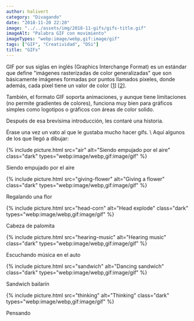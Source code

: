 ```yaml
---
author: halivert
category: "Divagando"
date: "2018-11-20 22:20"
image: "../../assets/img/2018-11-gifs/gifs-title.gif"
imageAlt: "Palabra GIF con movimiento"
imageTypes: "webp:image/webp,gif:image/gif"
tags: ["GIF", "Creatividad", "DSi"]
title: "GIFs"
---
```


GIF por sus siglas en inglés (Graphics Interchange Format) es un estándar que
define "imágenes rasterizadas de color generalizadas" que son básicamente
imágenes formadas por puntos llamados pixeles, donde además, cada pixel tiene un
valor de color \[[1][1]\] \[[2][2]\].

<!-- Seguir leyendo -->

También, el formato GIF soporta animaciones, y aunque tiene limitaciones (no
permite gradientes de colores), funciona muy bien para gráficos simples como
logotipos o gráficos con áreas de color solido.

Después de esa brevísima introducción, les contaré una historia.

Érase una vez un vato al que le gustaba mucho hacer gifs. \\
Aquí algunos de los que llegó a dibujar:

<div class="art-container">
  <div
    class="has-text-centered box art-gallery"
    style="background-image: url(/assets/img/backgrounds/red-velvet.webp)">
    <p class="image-container box" markdown="1">
      {%
        include picture.html
          src="air"
          alt="Siendo empujado por el aire"
          class="dark"
          types="webp:image/webp,gif:image/gif"
      %}
    </p>
    <p class="is-italic has-background-white image-art-title">
      Siendo empujado por el aire
    </p>
  </div>

  <div
    class="has-text-centered box art-gallery"
    style="background-image: url(/assets/img/backgrounds/blue-velvet.webp)">
    <p class="image-container box" markdown="1">
      {%
        include picture.html
          src="giving-flower"
          alt="Giving a flower"
          class="dark"
          types="webp:image/webp,gif:image/gif"
      %}
    </p>
    <p class="is-italic has-background-white image-art-title">
      Regalando una flor
    </p>
  </div>

  <div
    class="has-text-centered box art-gallery"
    style="background-image: url(/assets/img/backgrounds/purple-velvet.webp)">
    <p class="image-container box" markdown="1">
      {%
        include picture.html
          src="head-corn"
          alt="Head explode"
          class="dark"
          types="webp:image/webp,gif:image/gif"
      %}
    </p>
    <p class="is-italic has-background-white image-art-title">
      Cabeza de palomita
    </p>
  </div>

  <div
    class="has-text-centered box art-gallery"
    style="background-image: url(/assets/img/backgrounds/green-velvet.webp)">
    <p class="image-container box" markdown="1">
      {%
        include picture.html
          src="hearing-music"
          alt="Hearing music"
          class="dark"
          types="webp:image/webp,gif:image/gif"
      %}
    </p>
    <p class="is-italic has-background-white image-art-title">
      Escuchando música en el auto
    </p>
  </div>

  <div
    class="has-text-centered box art-gallery"
    style="background-image: url(/assets/img/backgrounds/purple-velvet.webp)">
    <p class="image-container box" markdown="1">
      {%
        include picture.html
          src="sandwich"
          alt="Dancing sandwich"
          class="dark"
          types="webp:image/webp,gif:image/gif"
      %}
    </p>
    <p class="is-italic has-background-white image-art-title">
      Sandwich bailarín
    </p>
  </div>

  <div
    class="has-text-centered box art-gallery"
    style="background-image: url(/assets/img/backgrounds/blue-velvet.webp)">
    <p class="image-container box" markdown="1">
      {%
        include picture.html
          src="thinking"
          alt="Thinking"
          class="dark"
          types="webp:image/webp,gif:image/gif"
      %}
    </p>
    <p class="is-italic has-background-white image-art-title">
      Pensando
    </p>
  </div>
</div>

[1]: https://www.w3.org/Graphics/GIF/spec-gif87.txt
[2]: https://support.99designs.com/hc/es/articles/204761835--Qué-son-los-vectores-y-las-imagenes-rasterizadas-Cuándo-debería-usarlas-
